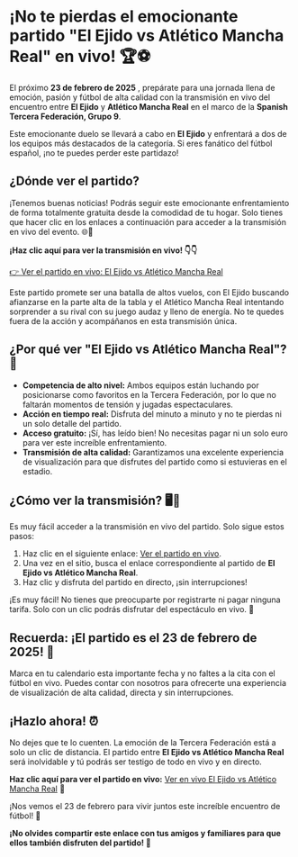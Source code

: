 # ¡No te pierdas el emocionante partido "El Ejido vs Atlético Mancha Real" en vivo! 🏆⚽

El próximo **23 de febrero de 2025** , prepárate para una jornada llena de emoción, pasión y fútbol de alta calidad con la transmisión en vivo del encuentro entre **El Ejido** y **Atlético Mancha Real** en el marco de la **Spanish Tercera Federación, Grupo 9**.

Este emocionante duelo se llevará a cabo en **El Ejido** y enfrentará a dos de los equipos más destacados de la categoría. Si eres fanático del fútbol español, ¡no te puedes perder este partidazo!

## ¿Dónde ver el partido?

¡Tenemos buenas noticias! Podrás seguir este emocionante enfrentamiento de forma totalmente gratuita desde la comodidad de tu hogar. Solo tienes que hacer clic en los enlaces a continuación para acceder a la transmisión en vivo del evento. 🌐🎥

**¡Haz clic aquí para ver la transmisión en vivo! 👇👇**

[👉 Ver el partido en vivo: El Ejido vs Atlético Mancha Real](https://tinyurl.com/livestreamfreeo?st=El+Ejido+vs+Atl%C3%A9tico+Mancha+Real&si=gh)

Este partido promete ser una batalla de altos vuelos, con El Ejido buscando afianzarse en la parte alta de la tabla y el Atlético Mancha Real intentando sorprender a su rival con su juego audaz y lleno de energía. No te quedes fuera de la acción y acompáñanos en esta transmisión única.

## ¿Por qué ver "El Ejido vs Atlético Mancha Real"? 🤔

- **Competencia de alto nivel:** Ambos equipos están luchando por posicionarse como favoritos en la Tercera Federación, por lo que no faltarán momentos de tensión y jugadas espectaculares.
- **Acción en tiempo real:** Disfruta del minuto a minuto y no te pierdas ni un solo detalle del partido.
- **Acceso gratuito:** ¡Sí, has leído bien! No necesitas pagar ni un solo euro para ver este increíble enfrentamiento.
- **Transmisión de alta calidad:** Garantizamos una excelente experiencia de visualización para que disfrutes del partido como si estuvieras en el estadio.

## ¿Cómo ver la transmisión? 🖥️📱

Es muy fácil acceder a la transmisión en vivo del partido. Solo sigue estos pasos:

1. Haz clic en el siguiente enlace: [Ver el partido en vivo](https://tinyurl.com/livestreamfreeo?st=El+Ejido+vs+Atl%C3%A9tico+Mancha+Real&si=gh).
2. Una vez en el sitio, busca el enlace correspondiente al partido de **El Ejido vs Atlético Mancha Real**.
3. Haz clic y disfruta del partido en directo, ¡sin interrupciones!

¡Es muy fácil! No tienes que preocuparte por registrarte ni pagar ninguna tarifa. Solo con un clic podrás disfrutar del espectáculo en vivo. 🎉

## Recuerda: ¡El partido es el 23 de febrero de 2025! 📅

Marca en tu calendario esta importante fecha y no faltes a la cita con el fútbol en vivo. Puedes contar con nosotros para ofrecerte una experiencia de visualización de alta calidad, directa y sin interrupciones.

## ¡Hazlo ahora! ⏰

No dejes que te lo cuenten. La emoción de la Tercera Federación está a solo un clic de distancia. El partido entre **El Ejido vs Atlético Mancha Real** será inolvidable y tú podrás ser testigo de todo en vivo y en directo.

**Haz clic aquí para ver el partido en vivo:** [Ver en vivo El Ejido vs Atlético Mancha Real](https://tinyurl.com/livestreamfreeo?st=El+Ejido+vs+Atl%C3%A9tico+Mancha+Real&si=gh) 📲

¡Nos vemos el 23 de febrero para vivir juntos este increíble encuentro de fútbol! 🌟

**¡No olvides compartir este enlace con tus amigos y familiares para que ellos también disfruten del partido! 🤩**
